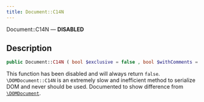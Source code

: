 ```yaml
---
title: Document::C14N
---
```


Document::C14N — **DISABLED**

## Description ##

```php
public Document::C14N ( bool $exclusive = false , bool $withComments = false , array|null $xpath = null , array|null $nsPrefixes = null ) : false
```

This function has been disabled and will always return `false`. `\DOMDocument::C14N` is an extremely slow and inefficient method to serialize DOM and never should be used. Documented to show difference from [`\DOMDocument`](https://www.php.net/manual/en/class.domdocument.php).